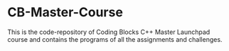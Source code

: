 # CB-Master-Course

This is the code-repository of Coding Blocks C++ Master Launchpad course and contains the programs of all the assignments and challenges.
